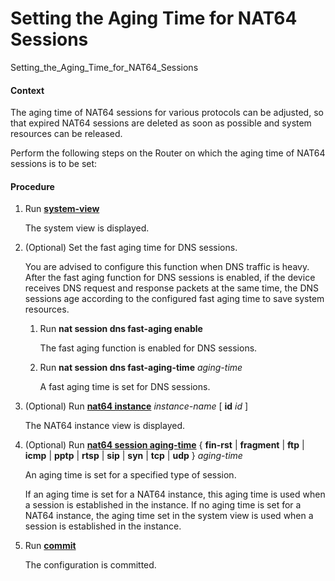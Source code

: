 Setting the Aging Time for NAT64 Sessions
=========================================

Setting_the_Aging_Time_for_NAT64_Sessions

#### Context

The aging time of NAT64 sessions for various protocols can be adjusted, so that expired NAT64 sessions are deleted as soon as possible and system resources can be released.

Perform the following steps on the Router on which the aging time of NAT64 sessions is to be set:


#### Procedure

1. Run [**system-view**](cmdqueryname=system-view)
   
   
   
   The system view is displayed.
2. (Optional) Set the fast aging time for DNS sessions.
   
   
   
   You are advised to configure this function when DNS traffic is heavy. After the fast aging function for DNS sessions is enabled, if the device receives DNS request and response packets at the same time, the DNS sessions age according to the configured fast aging time to save system resources.
   
   
   
   1. Run **nat session dns fast-aging enable**
      
      The fast aging function is enabled for DNS sessions.
   2. Run **nat session dns fast-aging-time** *aging-time*
      
      A fast aging time is set for DNS sessions.
3. (Optional) Run [**nat64 instance**](cmdqueryname=nat64+instance) *instance-name* [ **id** *id* ]
   
   
   
   The NAT64 instance view is displayed.
4. (Optional) Run [**nat64 session aging-time**](cmdqueryname=nat64+session+aging-time) { **fin-rst** | **fragment** | **ftp** | **icmp** | **pptp** | **rtsp** | **sip** | **syn** | **tcp** | **udp** } *aging-time*
   
   
   
   An aging time is set for a specified type of session.
   
   
   
   If an aging time is set for a NAT64 instance, this aging time is used when a session is established in the instance. If no aging time is set for a NAT64 instance, the aging time set in the system view is used when a session is established in the instance.
5. Run [**commit**](cmdqueryname=commit)
   
   
   
   The configuration is committed.